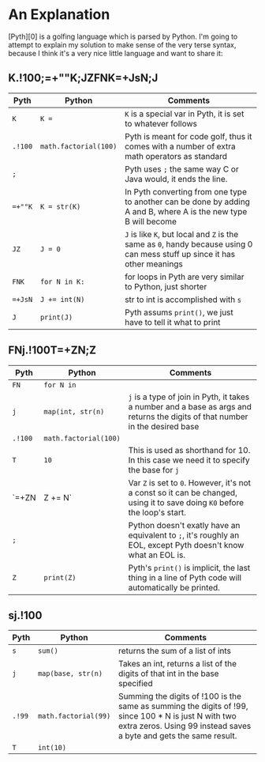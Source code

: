 # An Explanation

[Pyth][0] is a golfing language which is parsed by Python.
I'm going to attempt to explain my solution to make sense
of the very terse syntax, because I think it's a very nice
little language and want to share it:

## K.!100;=+""K;JZFNK=+JsN;J

Pyth | Python | Comments
-----|--------|---------
 `K`   | `K = ` | `K` is a special var in Pyth, it is set to whatever follows
 `.!100` | `math.factorial(100)` | Pyth is meant for code golf, thus it comes with a number of extra math operators as standard
 `;` | | Pyth uses `;` the same way C or Java would, it ends the line.
 `=+""K` | `K = str(K)` | In Pyth converting from one type to another can be done by adding A and B, where A is the new type B will become
 `JZ` | `J = 0` | `J` is like `K`, but local and `Z` is the same as `0`, handy because using 0 can mess stuff up since it has other meanings
 `FNK` | `for N in K:` | for loops in Pyth are very similar to Python, just shorter
 `=+JsN` | `J += int(N)` | str to int is accomplished with `s`
  `J` | `print(J)` | Pyth assums `print()`, we just have to tell it what to print

## FNj.!100T=+ZN;Z

Pyth | Python | Comments
-----|--------|---------
 `FN` | `for N in` |
 `j` | `map(int, str(n)` | `j` is a type of join in Pyth, it takes a number and a base as args and returns the digits of that number in the desired base
 `.!100` | `math.factorial(100)` |
 `T` | `10` | This is used as shorthand for 10. In this case we need it to specify the base for `j`
 `=+ZN | Z += N` | Var `Z` is set to `0`. However, it's not a const so it can be changed, using it to save doing `K0` before the loop's start.
 `;` | | Python doesn't exatly have an equivalent to `;`, it's roughly an EOL, except Pyth doesn't know what an EOL is.
 `Z` | `print(Z)` | Pyth's `print()` is implicit, the last thing in a line of Pyth code will automatically be printed.

## sj.!100

Pyth | Python | Comments
-----|--------|---------
 `s` | `sum()` | returns the sum of a list of ints
 `j` | `map(base, str(n)` | Takes an int, returns a list of the digits of that int in the base specified
 `.!99` | `math.factorial(99)` | Summing the digits of !100 is the same as summing the digits of !99, since 100 * N is just N with two extra zeros. Using 99 instead saves a byte and gets the same result.
 `T` | `int(10)` |
